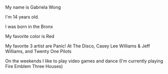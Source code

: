 My name is Gabriela Wong

I'm 14 years old.

I was born in the Bronx

My favorite color is Red

My favorite 3 artist are Panic! At The Disco, Casey Lee Williams & Jeff Williams, and Twenty One Pilots

On the weekends I like to play video games and dance (I'm currently playing Fire Emblem Three Houses)

